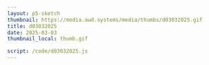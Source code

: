 ```yaml
---
layout: p5-sketch
thumbnail: https://media.awd.systems/media/thumbs/d03032025.gif
title: d03032025
date: 2025-03-03
thumbnail_local: thumb.gif

script: /code/d03032025.js
---
```

